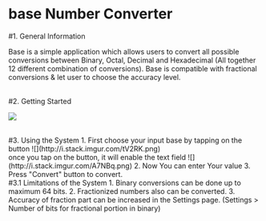 # base Number Converter

#1. General Information

Base is a simple application which allows users to convert all possible conversions between Binary, Octal, Decimal and Hexadecimal (All together 12 different combination of conversions). Base is compatible with fractional conversions & let user to choose the accuracy level.

<br>
#2. Getting Started

![](http://i.stack.imgur.com/4Wv7I.png)

<br>
#3. Using the System
  1. First choose your input base by tapping on the button ![](http://i.stack.imgur.com/tV2RK.png)<br>
  once you tap on the button, it will enable the text field ![](http://i.stack.imgur.com/A7NBq.png)
  2. Now You can enter Your value
  3. Press "Convert" button to convert.
  
  <br>
  #3.1 Limitations of the System
    1. Binary conversions can be done up to maximum 64 bits.
    2. Fractionized numbers also can be converted.
    3. Accuracy of fraction part can be increased in the Settings page. (Settings > Number of bits for fractional portion in binary)
